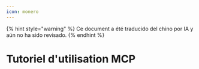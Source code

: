 ```yaml
---
icon: monero
---
```


{% hint style="warning" %}
Ce document a été traducido del chino por IA y aún no ha sido revisado.
{% endhint %}

# Tutoriel d'utilisation MCP